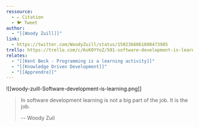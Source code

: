 ```yaml
---
ressource:
  - ✏️ Citation
  - 🐦 Tweet
author:
  - "[[Woody Zuill]]"
link:
  - https://twitter.com/WoodyZuill/status/1502366061890473985
trello: https://trello.com/c/6sK0YYoZ/591-software-development-is-learning-woody-zuill
relates:
  - "[[Kent Beck - Programming is a learning activity]]"
  - "[[Knowledge Driven Development]]"
  - "[[Apprendre]]"
---
```

![[woody-zuill-Software-development-is-learning.png]]

> In software development learning is not a big part of the job. It is the job.
> 
> -- Woody Zuil
